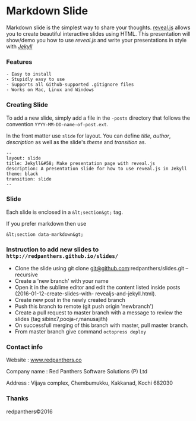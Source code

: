 Markdown Slide
==============

Markdown slide is the simplest way to share your thoughts.
[reveal.js](https://github.com/hakimel/reveal.js/) allows you to create
beautiful interactive slides using HTML. This presentation will show/demo you
how to use *reveal.js* and write your presentations in style with [*Jekyll*](http://jekyllrb.com/)

### Features

    - Easy to install
    - Stupidly easy to use
    - Supports all Github-supported .gitignore files
    - Works on Mac, Linux and Windows

### Creating Slide

To add a new slide, simply add a file in the `-posts` directory that follows the convention `YYYY-MM-DD-name-of-post.ext`.

In the front matter use `slide` for layout. You can define *title*, *author*, *description* as well as the slide's *theme* and *transition* as. 

    --
    layout: slide
    title: Jekyll&#58; Make presentation page with reveal.js
    description: A presentation slide for how to use reveal.js in Jekyll
    theme: black
    transition: slide
    --

### Slide

Each slide is enclosed in a `&lt;section&gt;` tag.

If you prefer markdown then use

`&lt;section data-markdown&gt;`

### Instruction to add new slides to `http://redpanthers.github.io/slides/`


- Clone the slide using  git clone git@github.com:redpanthers/slides.git – recursive
- Create a 'new branch' with your name
- Open it in the sublime editor and edit the content listed inside posts (2016-01-12-create-slides-with-   revealjs-and-jekyll.html).
- Create new post in the newly created branch
- Push this branch to remote (git push origin 'newbranch')
- Create a pull request to master branch with a message to review the slides (tag sibinx7,pooja-r,manusajith)
- On successfull merging of this branch with master, pull master branch.
- From master branch give command `octopress deploy`  

### Contact info

Website : www.redpanthers.co

Company name : Red Panthers Software Solutions (P) Ltd

Address : Vijaya complex, Chembumukku, Kakkanad, Kochi 682030

### Thanks

redpanthers©2016